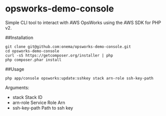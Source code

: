 opsworks-demo-console
=====================

Simple CLI tool to interact with AWS OpsWorks using the AWS SDK for PHP v2.


##Installation

```
git clone git@github.com:onema/opsworks-demo-console.git
cd opsworks-demo-console
curl -sS https://getcomposer.org/installer | php
php composer.phar install
```

##Usage

```
php app/console opsworks:update:sshkey stack arn-role ssh-key-path
``` 

Arguments:
 - stack                 Stack ID
 - arn-role              Service Role Arn
 - ssh-key-path          Path to ssh key
